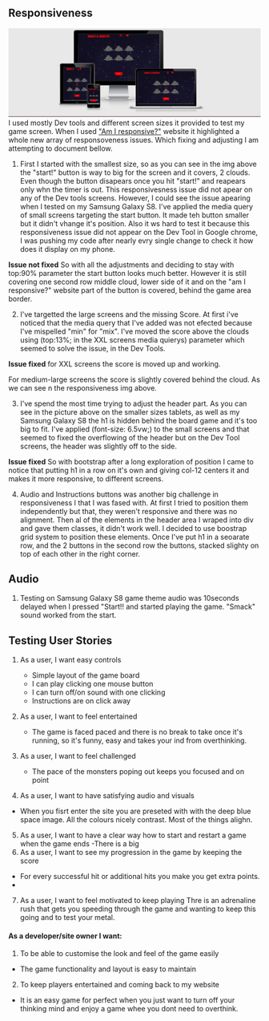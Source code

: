 

## Responsiveness
![alt text](wireframes/img1.jpg "Responsive sample")
I used mostly Dev tools and different screen sizes it provided to test my game
screen. When I used ["Am I responsive?"](http://ami.responsivedesign.is/#)
website it highlighted a whole new array of responsoveness issues. Which fixing and adjusting I am attempting to document bellow.


1. First I started with the smallest size, so as you can see in the img above
the "start!" button is way to big for the screen and it covers, 2 clouds. 
Even though the button disapears once you hit "start!" and reapears only whn the timer is out.
This responsivesness issue did not apear on any of the Dev tools screens.
However, I could see the issue apearing when I tested on my Samsung Galaxy S8.
I've applied the media query of small screens targeting the start button.
It made teh button smaller but it didn't vhange it's position. Also it ws hard to test it
because this responsiveness issue did not appear on the Dev Tool in Google chrome,
I was pushing my code after nearly evry single change to check it how does it display on my phone.
 
 **Issue not fixed** So with all the adjustments and deciding to stay with top:90% parameter
the start button looks much better. However it is still covering one second row middle 
 cloud, lower side of it and on the "am I responsive?" website part of the button is covered,
 behind the game area border.

 2. I've targetted the large screens and the missing Score. At first i've noticed that the media query
 that I've added was not efected because I've mispelled "min" for "mix".
 I've moved the score above the clouds using (top:13%; in the XXL screens media quierys) parameter which seemed to solve the issue, in the Dev Tools.

 **Issue fixed** for XXL screens the score is moved up and working.

 For medium-large screens the score is slightly covered behind the cloud. As we can see n the responsiveness img above.

3. I've spend the most time trying to adjust the header part. As you can see in the picture above on the smaller sizes tablets,
as well as my Samsung Galaxy S8 the h1 is hidden behind the board game and it's too big to fit.
I've applied (font-size: 6.5vw;) to the small screens and that seemed to fixed the overflowing of the header
but on the Dev Tool screens, the header was slightly off to the side. 

**Issue fixed** So with bootstrap after a long exploration of position
I came to notice that putting h1 in a row on it's own and giving col-12 centers it and makes it more responsive, to different screens.


4. Audio and Instructions buttons was another big challenge in responsiveness I that I was fased with.
At first I tried to position them independently but that, they weren't responsive and there was no alignment. Then al of the elements
in the header area I wraped into div and gave them classes, it didn't work well. I decided to use boostrap
grid system to position these elements. Once I've put h1 in a seoarate row, and the 2 buttons in the second row
the buttons, stacked slighty on top of each other in the right corner.


## Audio

1. Testing on Samsung Galaxy S8 game theme audio was 10seconds delayed 
when I pressed "Start!! and started playing the game. "Smack" sound worked from the start.

## Testing User Stories

1. As a user, I want easy controls
   - Simple layout of the game board
   - I can play clicking one mouse button
   - I can turn off/on sound with one clicking
   - Instructions are on click away

2. As a user, I want to feel entertained
   - The game is faced paced and there is no break to take once it's running, so it's funny, easy and takes
   your ind from overthinking.

3. As a user, I want to feel challenged
   - The pace of the monsters poping out keeps you focused and on point

4. As a user, I want to have satisfying audio and visuals
  - When you fisrt enter the site you are preseted with with the deep blue 
  space image. All the colours nicely contrast. Most of the things alighn.

5.  As a user, I want to have a clear way how to start and restart a game when the game ends
 -There is a big 
6. As a user, I want to see my progression in the game by keeping the score
- For every successful hit or additional hits you make you get extra points. 
-
7. As a user, I want to feel motivated to keep playing 
Thre is an adrenaline rush that gets you speeding through the game and wanting to keep this going and to test your metal.

#### As a developer/site owner I want:

1. To be able to customise the look and feel of the game easily
  - The game functionality and layout is easy to maintain
2. To keep players entertained and coming back to my website
  - It is an easy game for perfect when you just want to turn off your thinking mind and 
  enjoy a game whee you dont need to overthink. 